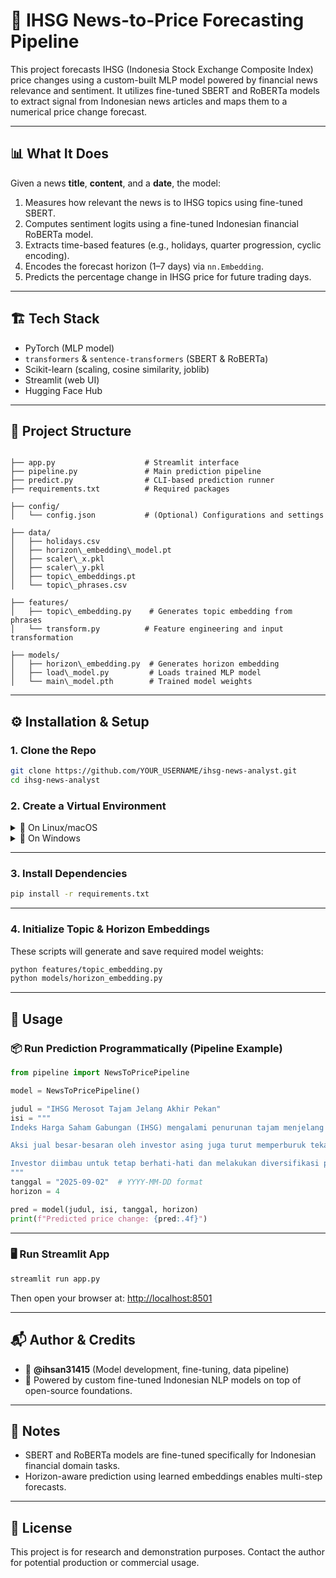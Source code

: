 # 📰 IHSG News-to-Price Forecasting Pipeline

This project forecasts IHSG (Indonesia Stock Exchange Composite Index) price changes using a custom-built MLP model powered by financial news relevance and sentiment. It utilizes fine-tuned SBERT and RoBERTa models to extract signal from Indonesian news articles and maps them to a numerical price change forecast.

---

## 📊 What It Does

Given a news **title**, **content**, and a **date**, the model:

1. Measures how relevant the news is to IHSG topics using fine-tuned SBERT.
2. Computes sentiment logits using a fine-tuned Indonesian financial RoBERTa model.
3. Extracts time-based features (e.g., holidays, quarter progression, cyclic encoding).
4. Encodes the forecast horizon (1–7 days) via `nn.Embedding`.
5. Predicts the percentage change in IHSG price for future trading days.

---

## 🏗️ Tech Stack

- PyTorch (MLP model)
- `transformers` & `sentence-transformers` (SBERT & RoBERTa)
- Scikit-learn (scaling, cosine similarity, joblib)
- Streamlit (web UI)
- Hugging Face Hub

---

## 📁 Project Structure

```

├── app.py                    # Streamlit interface
├── pipeline.py               # Main prediction pipeline
├── predict.py                # CLI-based prediction runner
├── requirements.txt          # Required packages

├── config/
│   └── config.json           # (Optional) Configurations and settings

├── data/
│   ├── holidays.csv
│   ├── horizon\_embedding\_model.pt
│   ├── scaler\_x.pkl
│   ├── scaler\_y.pkl
│   ├── topic\_embeddings.pt
│   └── topic\_phrases.csv

├── features/
│   ├── topic\_embedding.py    # Generates topic embedding from phrases
│   └── transform.py          # Feature engineering and input transformation

├── models/
│   ├── horizon\_embedding.py  # Generates horizon embedding
│   ├── load\_model.py         # Loads trained MLP model
│   └── main\_model.pth        # Trained model weights

````

---

## ⚙️ Installation & Setup

### 1. Clone the Repo

```bash
git clone https://github.com/YOUR_USERNAME/ihsg-news-analyst.git
cd ihsg-news-analyst
````

### 2. Create a Virtual Environment

<details>
<summary>📌 On Linux/macOS</summary>

```bash
python3 -m venv venv
source venv/bin/activate
```

</details>

<details>
<summary>📌 On Windows</summary>

```bash
python -m venv venv
venv\Scripts\activate
```

</details>

---

### 3. Install Dependencies

```bash
pip install -r requirements.txt
```

---

### 4. Initialize Topic & Horizon Embeddings

These scripts will generate and save required model weights:

```bash
python features/topic_embedding.py
python models/horizon_embedding.py
```

---

## 🚀 Usage

### 📦 Run Prediction Programmatically (Pipeline Example)

```python
from pipeline import NewsToPricePipeline

model = NewsToPricePipeline()

judul = "IHSG Merosot Tajam Jelang Akhir Pekan"
isi = """
Indeks Harga Saham Gabungan (IHSG) mengalami penurunan tajam menjelang akhir pekan, terdampak oleh sejumlah faktor eksternal dan domestik. Ketidakpastian ekonomi global, penurunan harga komoditas, serta sentimen negatif dari para investor menjadi penyebab utama pelemahan indeks.

Aksi jual besar-besaran oleh investor asing juga turut memperburuk tekanan terhadap pasar, menyebabkan IHSG anjlok lebih dalam. Meskipun demikian, sebagian analis masih memandang positif prospek jangka pendek IHSG, dengan catatan adanya perbaikan dalam kondisi makroekonomi global dan stabilitas politik nasional.

Investor diimbau untuk tetap berhati-hati dan melakukan diversifikasi portofolio guna mengurangi risiko kerugian akibat volatilitas pasar yang tinggi.
"""
tanggal = "2025-09-02"  # YYYY-MM-DD format
horizon = 4

pred = model(judul, isi, tanggal, horizon)
print(f"Predicted price change: {pred:.4f}")
```

---

### 🖥️ Run Streamlit App

```bash
streamlit run app.py
```

Then open your browser at: [http://localhost:8501](http://localhost:8501)

---

## 📬 Author & Credits

* 👤 **@ihsan31415** (Model development, fine-tuning, data pipeline)
* 💼 Powered by custom fine-tuned Indonesian NLP models on top of open-source foundations.

---

## 📌 Notes

* SBERT and RoBERTa models are fine-tuned specifically for Indonesian financial domain tasks.
* Horizon-aware prediction using learned embeddings enables multi-step forecasts.

---

## 📜 License

This project is for research and demonstration purposes. Contact the author for potential production or commercial usage.
